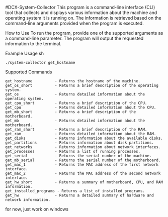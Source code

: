 #DCX-System-Collector
This program is a command-line interface (CLI) tool that collects and displays various information about the machine and operating system it is running on. The information is retrieved based on the command-line arguments provided when the program is executed.

How to Use
To run the program, provide one of the supported arguments as a command-line parameter. The program will output the requested information to the terminal.

Example Usage
sh
```
./system-collector get_hostname
```

Supported Commands
```
get_hostname          - Returns the hostname of the machine.
get_os_short          - Returns a brief description of the operating system.
get_os                - Returns detailed information about the operating system.
get_cpu_short         - Returns a brief description of the CPU.
get_cpu               - Returns detailed information about the CPU.
get_mb_short          - Returns a brief description of the motherboard.
get_mb                - Returns detailed information about the motherboard.
get_ram_short         - Returns a brief description of the RAM.
get_ram               - Returns detailed information about the RAM.
get_disks             - Returns information about the available disks.
get_partitions        - Returns information about disk partitions.
get_networks          - Returns information about network interfaces.
get_processes         - Returns a list of running processes.
get_serial            - Returns the serial number of the machine.
get_mb_serial         - Returns the serial number of the motherboard.
get_mac_1             - Returns the MAC address of the first network interface.
get_mac_2             - Returns the MAC address of the second network interface.
get_hw_short          - Returns a summary of motherboard, CPU, and RAM information.
get_installed_programs - Returns a list of installed programs.
get_hw                - Returns a detailed summary of hardware and network information.
```

for now, just work on windows
